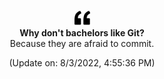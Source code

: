 <p align="center">
<img width="25px" src="./assets/quote.png">
<br/>
<strong align="center">Why don&#39;t bachelors like Git?</strong>
<br/>
<span align="center">Because they are afraid to commit.</span>
</p>

<p align="center">(Update on: 8/3/2022, 4:55:36 PM)</p>